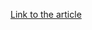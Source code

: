 [Link to the article](https://www.mcafee.com/blogs/other-blogs/mcafee-labs/quality-over-quantity-the-counter-intuitive-genai-key/)
